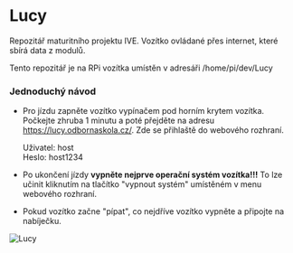 # Lucy

Repozitář maturitního projektu IVE. 
Vozítko ovládané přes internet, které sbírá data z modulů.

Tento repozitář je na RPi vozítka umístěn v adresáři /home/pi/dev/Lucy

### Jednoduchý návod
* Pro jízdu zapněte vozítko vypínačem pod horním krytem vozítka. Počkejte zhruba 1 minutu a poté přejděte na adresu https://lucy.odbornaskola.cz/. Zde se přihlaště do webového rozhraní.

    Uživatel: host</br>
    Heslo: host1234

* Po ukončení jízdy **vypněte nejprve operační systém vozítka!!!** To lze učinit kliknutím na tlačítko "vypnout systém" umístěném v menu webového rozhraní.

* Pokud vozítko začne "pípat", co nejdříve vozítko vypněte a připojte na nabíječku.

![Lucy](https://git.asgard.odbornaskola.cz/denisa.krebsova/Lucy/raw/branch/master/img/vozitko_20210512_180402.jpg)